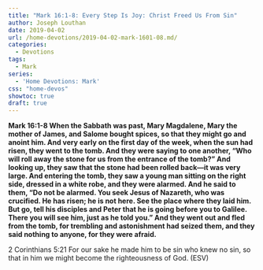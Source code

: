 ```yaml
---
title: "Mark 16:1-8: Every Step Is Joy: Christ Freed Us From Sin"
author: Joseph Louthan
date: 2019-04-02
url: /home-devotions/2019-04-02-mark-1601-08.md/
categories:
  - Devotions
tags:
  - Mark
series:
  - 'Home Devotions: Mark'
css: "home-devos"
showtoc: true
draft: true
---
```


**Mark 16:1-8 When the Sabbath was past, Mary Magdalene, Mary the mother of James, and Salome bought spices, so that they might go and anoint him. And very early on the first day of the week, when the sun had risen, they went to the tomb. And they were saying to one another, “Who will roll away the stone for us from the entrance of the tomb?” And looking up, they saw that the stone had been rolled back—it was very large. And entering the tomb, they saw a young man sitting on the right side, dressed in a white robe, and they were alarmed. And he said to them, “Do not be alarmed. You seek Jesus of Nazareth, who was crucified. He has risen; he is not here. See the place where they laid him. But go, tell his disciples and Peter that he is going before you to Galilee. There you will see him, just as he told you.” And they went out and fled from the tomb, for trembling and astonishment had seized them, and they said nothing to anyone, for they were afraid.**

2 Corinthians 5:21 For our sake he made him to be sin who knew no sin, so that in him we might become the righteousness of God. (ESV)